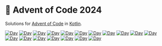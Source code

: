 # 🎄 Advent of Code 2024

Solutions for [Advent of Code](https://adventofcode.com/) in [Kotlin](https://kotlinlang.org).

<!--SOLUTIONS-->

[![Day](https://badgen.net/badge/01/%E2%98%85%E2%98%85/green)](kotlin/solutions/Day01.kt)
[![Day](https://badgen.net/badge/02/%E2%98%85%E2%98%85/green)](kotlin/solutions/Day02.kt)
[![Day](https://badgen.net/badge/03/%E2%98%85%E2%98%85/green)](kotlin/solutions/Day03.kt)
[![Day](https://badgen.net/badge/04/%E2%98%85%E2%98%85/green)](kotlin/solutions/Day04.kt)
[![Day](https://badgen.net/badge/05/%E2%98%85%E2%98%85/green)](kotlin/solutions/Day05.kt)
[![Day](https://badgen.net/badge/06/%E2%98%85%E2%98%85/green)](kotlin/solutions/Day06.kt)
[![Day](https://badgen.net/badge/07/%E2%98%85%E2%98%85/green)](kotlin/solutions/Day07.kt)
[![Day](https://badgen.net/badge/08/%E2%98%85%E2%98%85/green)](kotlin/solutions/Day08.kt)
[![Day](https://badgen.net/badge/09/%E2%98%85%E2%98%85/green)](kotlin/solutions/Day09.kt)
[![Day](https://badgen.net/badge/10/%E2%98%85%E2%98%85/green)](kotlin/solutions/Day10.kt)
[![Day](https://badgen.net/badge/11/%E2%98%85%E2%98%85/green)](kotlin/solutions/Day11.kt)
[![Day](https://badgen.net/badge/12/%E2%98%85%E2%98%85/green)](kotlin/solutions/Day12.kt)
[![Day](https://badgen.net/badge/13/%E2%98%85%E2%98%85/green)](kotlin/solutions/Day13.kt)
[![Day](https://badgen.net/badge/14/%E2%98%85%E2%98%85/green)](kotlin/solutions/Day14.kt)
[![Day](https://badgen.net/badge/15/%E2%98%85%E2%98%85/green)](kotlin/solutions/Day15.kt)
[![Day](https://badgen.net/badge/16/%E2%98%85%E2%98%85/green)](kotlin/solutions/Day16.kt)
[![Day](https://badgen.net/badge/17/%E2%98%85/green)](kotlin/solutions/Day17.kt)
[![Day](https://badgen.net/badge/18/%E2%98%85%E2%98%85/green)](kotlin/solutions/Day18.kt)
<!--/SOLUTIONS-->